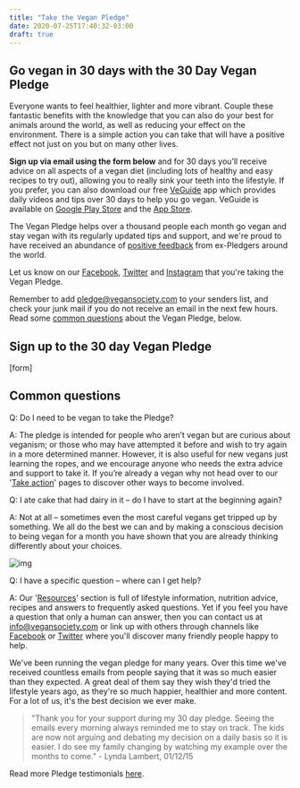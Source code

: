 ```yaml
---
title: "Take the Vegan Pledge"
date: 2020-07-25T17:40:32-03:00
draft: true
---
```

## Go vegan in 30 days with the 30 Day Vegan Pledge

Everyone wants to feel healthier, lighter and more vibrant. Couple these fantastic benefits with the knowledge that you can also do your best for animals around the world, as well as reducing your effect on the environment. There is a simple action you can take that will have a positive effect not just on you but on many other lives.

**Sign up via email using the form below** and for 30 days you’ll receive advice on all aspects of a vegan diet (including lots of healthy and easy recipes to try out), allowing you to really sink your teeth into the lifestyle. If you prefer, you can also download our free [VeGuide](https://vegansociety.com/veguide) app which provides daily videos and tips over 30 days to help you go vegan. VeGuide is available on [Google Play Store](https://play.google.com/store/apps/details?id=com.vegansoc.veguide) and the [App Store](https://itunes.apple.com/gb/app/veguide/id1440723859?mt=8).

The Vegan Pledge helps over a thousand people each month go vegan and stay vegan with its regularly updated tips and support, and we're proud to have received an abundance of [positive feedback](https://www.vegansociety.com/try-vegan/take-vegan-pledge/pledge-testimonials) from ex-Pledgers around the world.

Let us know on our [Facebook](https://www.facebook.com/thevegansociety), [Twitter](https://twitter.com/home?status=I'm%20taking%20%40TheVeganSociety%2030%20Day%20%23VeganPledge!%20Get%20%23FREE%20%23recipes%20%26%20advice%20for%2030%20days%20here%3A%20www.vegansociety.com%2Fpledge) and [Instagram](https://www.instagram.com/theoriginalvegansociety) that you're taking the Vegan Pledge.

Remember to add [pledge@vegansociety.com](mailto:pledge@vegansociety.com) to your senders list, and check your junk mail if you do not receive an email in the next few hours. Read some [common questions](https://www.vegansociety.com/go-vegan/take-vegan-pledge#cq) about the Vegan Pledge, below.

## Sign up to the 30 day Vegan Pledge

[form]

## Common questions

Q: Do I need to be vegan to take the Pledge?

A: The pledge is intended for people who aren’t vegan but are curious about veganism; or those who may have attempted it before and wish to try again in a more determined manner. However, it is also useful for new vegans just learning the ropes, and we encourage anyone who needs the extra advice and support to take it. If you’re already a vegan why not head over to our '[Take action](https://www.vegansociety.com/take-action)' pages to discover other ways to become involved.

Q: I ate cake that had dairy in it – do I have to start at the beginning again?

A: Not at all – sometimes even the most careful vegans get tripped up by something. We all do the best we can and by making a conscious decision to being vegan for a month you have shown that you are already thinking differently about your choices.

![img](https://www.vegansociety.com/sites/default/files/uploads/Pledge_385.jpg)

Q: I have a specific question – where can I get help?

A: Our '[Resources](https://www.vegansociety.com/resources)' section is full of lifestyle information, nutrition advice, recipes and answers to frequently asked questions. Yet if you feel you have a question that only a human can answer, then you can contact us at [info@vegansociety.com](mailto:info@vegansociety.com) or link up with others through channels like [Facebook](https://www.facebook.com/TheVeganSociety) or [Twitter](https://twitter.com/TheVeganSociety) where you'll discover many friendly people happy to help.

We've been running the vegan pledge for many years. Over this time we've received countless emails from people saying that it was so much easier than they expected. A great deal of them say they wish they'd tried the lifestyle years ago, as they're so much happier, healthier and more content. For a lot of us, it's the best decision we ever make.

> "Thank you for your support during my 30 day pledge. Seeing the emails every morning always reminded me to stay on track. The kids are now not arguing and debating my decision on a daily basis so it is easier. I do see my family changing by watching my example over the months to come." - Lynda Lambert, 01/12/15

Read more Pledge testimonials [here](https://www.vegansociety.com/try-vegan/take-vegan-pledge/pledge-testimonials).
